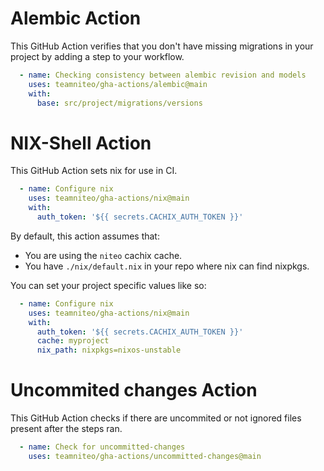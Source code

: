 # Alembic Action

This GitHub Action verifies that you don't have missing migrations in your project
by adding a step to your workflow.

```yaml
  - name: Checking consistency between alembic revision and models
    uses: teamniteo/gha-actions/alembic@main
    with:
      base: src/project/migrations/versions
```

# NIX-Shell Action

This GitHub Action sets nix for use in CI.

```yaml
  - name: Configure nix
    uses: teamniteo/gha-actions/nix@main
    with:
      auth_token: '${{ secrets.CACHIX_AUTH_TOKEN }}'
```

By default, this action assumes that:
* You are using the `niteo` cachix cache.
* You have `./nix/default.nix` in your repo where nix can find nixpkgs.

You can set your project specific values like so:

```yaml
  - name: Configure nix
    uses: teamniteo/gha-actions/nix@main
    with:
      auth_token: '${{ secrets.CACHIX_AUTH_TOKEN }}'
      cache: myproject
      nix_path: nixpkgs=nixos-unstable
```


# Uncommited changes Action

This GitHub Action checks if there are uncommited or not ignored files present after the steps ran.

```yaml
  - name: Check for uncommitted-changes
    uses: teamniteo/gha-actions/uncommitted-changes@main
```
